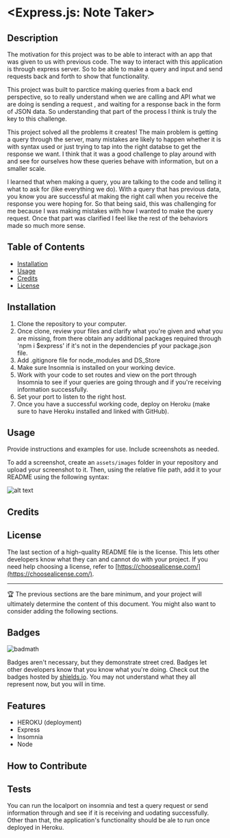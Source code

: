 # <Express.js: Note Taker>

## Description

The motivation for this project was to be able to interact with an app that was given to us with previous code. The way to interact with this application is through express server. So to be able to make a query and input and send requests back and forth to show that functionality.

This project was built to parctice making queries from a back end perspective, so to really understand when we are calling and API what we are doing is sending a request , and waiting for a response back in the form of JSON data. So understanding that part of the process I think is truly the key to this challenge.

This project solved all the problems it creates! The main problem is getting a query through the server, many mistakes are likely to happen whether it is with syntax used or just trying to tap into the right databse to get the response we want. I think that it was a good challenge to play around with and see for ourselves how these queries behave with information, but on a smaller scale.

I learned that when making a query, you are talking to the code and telling it what to ask for (like everything we do). With a query that has previous data, you know you are successful at making the right call when you receive the response you were hoping for. So that being said, this was challenging for me because I was making mistakes with how I wanted to make the query request. Once that part was clarified I feel like the rest of the behaviors made so much more sense.

## Table of Contents 
- [Installation](#installation)
- [Usage](#usage)
- [Credits](#credits)
- [License](#license)

## Installation
1. Clone the repository to your computer.
2. Once clone, review your files and clarify what you're given and what you are missing, from there obtain any additional packages required through 'npm i $express' if it's not in the dependencies pf your package.json file.
3. Add .gitignore file for node_modules and DS_Store
4. Make sure Insomnia is installed on your working device.
5. Work with your code to set routes and view on the port through Insomnia to see if your queries are going through and if you're receiving information successfully.
6. Set your port to listen to the right host.
7. Once you have a successful working code, deploy on Heroku (make sure to have Heroku installed and linked with GitHub).

## Usage

Provide instructions and examples for use. Include screenshots as needed.

To add a screenshot, create an `assets/images` folder in your repository and upload your screenshot to it. Then, using the relative file path, add it to your README using the following syntax:

![alt text](assets/images/screenshot.png)

## Credits


## License

The last section of a high-quality README file is the license. This lets other developers know what they can and cannot do with your project. If you need help choosing a license, refer to [https://choosealicense.com/](https://choosealicense.com/).

---

🏆 The previous sections are the bare minimum, and your project will ultimately determine the content of this document. You might also want to consider adding the following sections.

## Badges

![badmath](https://img.shields.io/github/languages/top/nielsenjared/badmath)

Badges aren't necessary, but they demonstrate street cred. Badges let other developers know that you know what you're doing. Check out the badges hosted by [shields.io](https://shields.io/). You may not understand what they all represent now, but you will in time.

## Features

- HEROKU (deployment)
- Express
- Insomnia
- Node


## How to Contribute

## Tests

You can run the localport on insomnia and test a query request or send information through and see if it is receiving and uodating successfully. Other than that, the application's functionality should be ale to run once deployed in Heroku.